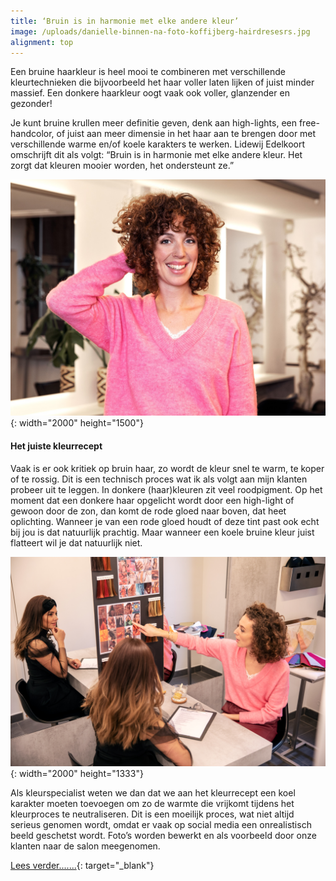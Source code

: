 ```yaml
---
title: ‘Bruin is in harmonie met elke andere kleur’
image: /uploads/danielle-binnen-na-foto-koffijberg-hairdresesrs.jpg
alignment: top
---
```


Een bruine haarkleur is heel mooi te combineren met verschillende kleurtechnieken die bijvoorbeeld het haar voller laten lijken of juist minder massief. Een donkere haarkleur oogt vaak ook voller, glanzender en gezonder\!

Je kunt bruine krullen meer definitie geven, denk aan high-lights, een free-handcolor, of juist aan meer dimensie in het haar aan te brengen door met verschillende warme en/of koele karakters te werken. Lidewij Edelkoort omschrijft dit als volgt: “Bruin is in harmonie met elke andere kleur. Het zorgt dat kleuren mooier worden, het ondersteunt ze.”

![](/uploads/danielle-binnen-na-foto-koffijberg-hairdresesrs.jpg){: width="2000" height="1500"}

#### Het juiste kleurrecept

Vaak is er ook kritiek op bruin haar, zo wordt de kleur snel te warm, te koper of te rossig. Dit is een technisch proces wat ik als volgt aan mijn klanten probeer uit te leggen. In donkere (haar)kleuren zit veel roodpigment. Op het moment dat een donkere haar opgelicht wordt door een high-light of gewoon door de zon, dan komt de rode gloed naar boven, dat heet oplichting. Wanneer je van een rode gloed houdt of deze tint past ook echt bij jou is dat natuurlijk prachtig. Maar wanneer een koele bruine kleur juist flatteert wil je dat natuurlijk niet.

![](/uploads/web-mg-4938.jpg){: width="2000" height="1333"}

Als kleurspecialist weten we dan dat we aan het kleurrecept een koel karakter moeten toevoegen om zo de warmte die vrijkomt tijdens het kleurproces te neutraliseren. Dit is een moeilijk proces, wat niet altijd serieus genomen wordt, omdat er vaak op social media een onrealistisch beeld geschetst wordt. Foto’s worden bewerkt en als voorbeeld door onze klanten naar de salon meegenomen.

[Lees verder.......](https://www.wiewathaar.nl/bruin-is-in-harmonie-met-elke-andere-kleur/){: target="_blank"}